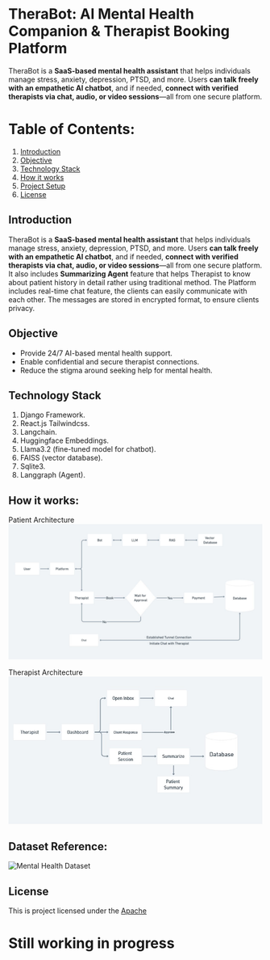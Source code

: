 # TheraBot: AI Mental Health Companion & Therapist Booking Platform

TheraBot is a **SaaS-based mental health assistant** that helps individuals manage stress, anxiety, depression, PTSD, and more.
Users **can talk freely with an empathetic AI chatbot**, and if needed, **connect with verified therapists via chat, audio, or video sessions**—all from one secure platform.


# Table of Contents:

1. [Introduction](#introduction)
2. [Objective](#objecttive)
3. [Technology Stack](#technology-stack)
4. [How it works](#how-it-works)
5. [Project Setup](#project-setup)
6. [License](#license)



## Introduction
TheraBot is a **SaaS-based mental health assistant** that helps individuals manage stress, anxiety, depression, PTSD, and more.
Users **can talk freely with an empathetic AI chatbot**, and if needed, **connect with verified therapists via chat, audio, or video sessions**—all from one secure platform.
It also includes **Summarizing Agent** feature that helps Therapist to know about patient history in detail rather using traditional method.
The Platform includes real-time chat feature, the clients can easily communicate with each other. The messages are stored in encrypted format, to ensure clients privacy.


## Objective
- Provide 24/7 AI-based mental health support.
- Enable confidential and secure therapist connections.
- Reduce the stigma around seeking help for mental health.


## Technology Stack

1. Django Framework.
2. React.js Tailwindcss.
3. Langchain.
4. Huggingface Embeddings.
5. Llama3.2 (fine-tuned model for chatbot).
6. FAISS (vector database).
7. Sqlite3.
8. Langgraph (Agent).


## How it works:

Patient Architecture
![User Flow Chart](images/user_flow_chart.jpeg)

Therapist Architecture
![Therapist Flow Chart](images/therapist_flow_chart.jpeg)


## Dataset Reference:
![Mental Health Dataset](https://huggingface.co/datasets/Amod/mental_health_counseling_conversations)

## License
This is project licensed under the [Apache](License)

# Still working in progress
